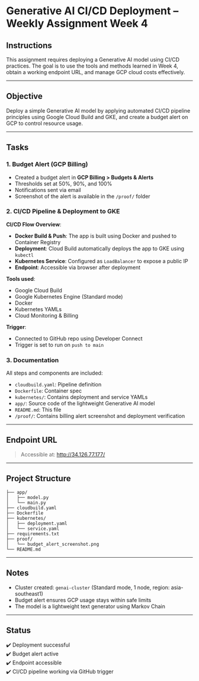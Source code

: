 # Generative AI CI/CD Deployment – Weekly Assignment Week 4

## Instructions
This assignment requires deploying a Generative AI model using CI/CD practices. The goal is to use the tools and methods learned in Week 4, obtain a working endpoint URL, and manage GCP cloud costs effectively.

---

## Objective
Deploy a simple Generative AI model by applying automated CI/CD pipeline principles using Google Cloud Build and GKE, and create a budget alert on GCP to control resource usage.

---

## Tasks

### 1. Budget Alert (GCP Billing)
- Created a budget alert in **GCP Billing > Budgets & Alerts**
- Thresholds set at 50%, 90%, and 100%
- Notifications sent via email
- Screenshot of the alert is available in the `/proof/` folder

### 2. CI/CD Pipeline & Deployment to GKE

**CI/CD Flow Overview**:
- **Docker Build & Push**: The app is built using Docker and pushed to Container Registry
- **Deployment**: Cloud Build automatically deploys the app to GKE using `kubectl`
- **Kubernetes Service**: Configured as `LoadBalancer` to expose a public IP
- **Endpoint**: Accessible via browser after deployment

**Tools used**:
- Google Cloud Build
- Google Kubernetes Engine (Standard mode)
- Docker
- Kubernetes YAMLs
- Cloud Monitoring & Billing

**Trigger**:
- Connected to GitHub repo using Developer Connect
- Trigger is set to run on `push to main`

### 3. Documentation
All steps and components are included:
- `cloudbuild.yaml`: Pipeline definition
- `Dockerfile`: Container spec
- `kubernetes/`: Contains deployment and service YAMLs
- `app/`: Source code of the lightweight Generative AI model
- `README.md`: This file
- `/proof/`: Contains billing alert screenshot and deployment verification 

---

## Endpoint URL
> Accessible at: http://34.126.77.177/


---

## Project Structure

```
├── app/
│   ├── model.py
│   └── main.py
├── cloudbuild.yaml
├── Dockerfile
├── kubernetes/
│   ├── deployment.yaml
│   └── service.yaml
├── requirements.txt
├── proof/
│   └── budget_alert_screenshot.png
└── README.md
```

---

## Notes
- Cluster created: `genai-cluster` (Standard mode, 1 node, region: asia-southeast1)
- Budget alert ensures GCP usage stays within safe limits
- The model is a lightweight text generator using Markov Chain

---

## Status
✔️ Deployment successful  
✔️ Budget alert active  
✔️ Endpoint accessible  
✔️ CI/CD pipeline working via GitHub trigger